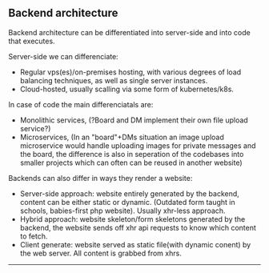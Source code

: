 Backend architecture
--------------------
Backend architecture can be differentiated into server-side and into code that executes.

Server-side we can differenciate:
* Regular vps(es)/on-premises hosting, with various degrees of load balancing techniques, as well as single server instances.
* Cloud-hosted, usually scalling via some form of kubernetes/k8s.

In case of code the main differenciatals are:
* Monolithic services, (?Board and DM implement their own file upload service?)
* Microservices, (In an "board"+DMs situation an image upload microservice would handle uploading images for private messages and the board, the difference is also in seperation of the codebases into smaller projects which can often can be reused in another website)

Backends can also differ in ways they render a website:
* Server-side approach: website entirely generated by the backend, content can be either static or dynamic. (Outdated form taught in schools, babies-first php website). Usually xhr-less approach.
* Hybrid approach: website skeleton/form skeletons generated by the backend, the website sends off xhr api requests to know which content to fetch.
* Client generate: website served as static file(with dynamic conent) by the web server. All content is grabbed from xhrs.

---